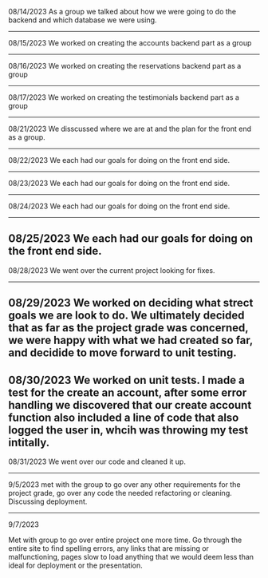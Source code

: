 08/14/2023
As a group we talked about how we were going to do the backend and which database we were using.

---

08/15/2023
We worked on creating the accounts backend part as a group

---

08/16/2023
We worked on creating the reservations backend part as a group

---

08/17/2023
We worked on creating the testimonials backend part as a group

---

08/21/2023
We disscussed where we are at and the plan for the front end as a group.

---

08/22/2023
We each had our goals for doing on the front end side.

---

08/23/2023
We each had our goals for doing on the front end side.

---

08/24/2023
We each had our goals for doing on the front end side.

---

08/25/2023
We each had our goals for doing on the front end side.
---

08/28/2023
We went over the current project looking for fixes.

---

08/29/2023
We worked on deciding what strect goals we are look to do.
    We ultimately decided that as far as the project grade was concerned, we were happy with what we had created so far, and decidide to move forward to unit testing.
---

08/30/2023
We worked on unit tests.
    I made a test for the create an account, after some error handling we discovered that our create account function also included a line of code that also logged the user in, whcih was throwing my test intitally.
---

08/31/2023
We went over our code and cleaned it up.

---

9/5/2023
met with the group to go over any other requirements for the project grade, go over any code the needed refactoring or cleaning. Discussing deployment.


---

9/7/2023

Met with group to go over entire project one more time. Go through the entire site to find spelling errors, any links that are missing or malfunctioning, pages slow to load
anything that we would deem less than ideal for deployment or the presentation. 